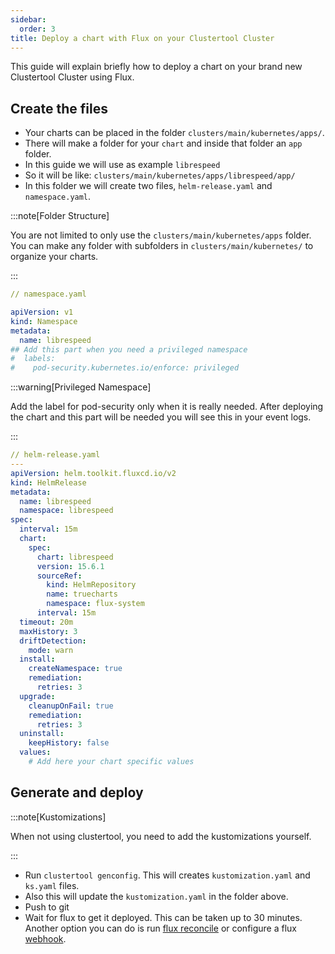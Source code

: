 ```yaml
---
sidebar:
  order: 3
title: Deploy a chart with Flux on your Clustertool Cluster
---
```


This guide will explain briefly how to deploy a chart on your brand new Clustertool Cluster using Flux.

## Create the files

- Your charts can be placed in the folder `clusters/main/kubernetes/apps/`.
- There will make a folder for your `chart` and inside that folder an `app` folder.
- In this guide we will use as example `librespeed`
- So it will be like: `clusters/main/kubernetes/apps/librespeed/app/`
- In this folder we will create two files, `helm-release.yaml` and `namespace.yaml`.

:::note[Folder Structure]

You are not limited to only use the `clusters/main/kubernetes/apps` folder. You can make any folder with subfolders in `clusters/main/kubernetes/` to organize your charts.

:::

```yaml
// namespace.yaml

apiVersion: v1
kind: Namespace
metadata:
  name: librespeed
## Add this part when you need a privileged namespace
#  labels:
#    pod-security.kubernetes.io/enforce: privileged

```

:::warning[Privileged Namespace]

Add the label for pod-security only when it is really needed. After deploying the chart and this part will be needed you will see this in your event logs.

:::

```yaml
// helm-release.yaml
---
apiVersion: helm.toolkit.fluxcd.io/v2
kind: HelmRelease
metadata:
  name: librespeed
  namespace: librespeed
spec:
  interval: 15m
  chart:
    spec:
      chart: librespeed
      version: 15.6.1
      sourceRef:
        kind: HelmRepository
        name: truecharts
        namespace: flux-system
      interval: 15m
  timeout: 20m
  maxHistory: 3
  driftDetection:
    mode: warn
  install:
    createNamespace: true
    remediation:
      retries: 3
  upgrade:
    cleanupOnFail: true
    remediation:
      retries: 3
  uninstall:
    keepHistory: false
  values:
    # Add here your chart specific values
```

## Generate and deploy

:::note[Kustomizations]

When not using clustertool, you need to add the kustomizations yourself.

:::

- Run `clustertool genconfig`. This will creates `kustomization.yaml` and `ks.yaml` files.
- Also this will update the `kustomization.yaml` in the folder above.
- Push to git
- Wait for flux to get it deployed. This can be taken up to 30 minutes. Another option you can do is run [flux reconcile](/guides/cheatsheet) or configure a flux [webhook](/guides/fluxcd/webhook).
